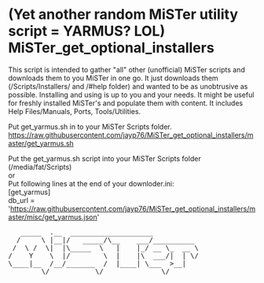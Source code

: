 # (Yet another random MiSTer utility script = YARMUS? LOL) MiSTer_get_optional_installers
This script is intended to gather "all" other (unofficial) MiSTer scripts and downloads them to you MiSTer in one go. It just downloads them (/Scripts/Installers/ and /#help folder) and wanted to be as unobtrusive as possible. 
Installing and using is up to you and your needs. It might be useful for freshly installed MiSTer's and populate them with content.
It includes Help Files/Manuals, Ports, Tools/Utilities.

Put get_yarmus.sh in to your MiSTer Scripts folder. <br>
https://raw.githubusercontent.com/jayp76/MiSTer_get_optional_installers/master/get_yarmus.sh <br>

Put the get_yarmus.sh script into your MiSTer Scripts folder (/media/fat/Scripts) <br>
or <br>
Put following lines at the end of your downloder.ini:<br>
[get_yarmus] <br>
db_url = 'https://raw.githubusercontent.com/jayp76/MiSTer_get_optional_installers/master/misc/get_yarmus.json' <br>

<pre>
   _____  .__  ____________________           
  /     \ |__|/   _____/\__    ___/__________ 
 /  \ /  \|  |\_____  \   |    |_/ __ \_  __ \
/    Y    \  |/        \  |    |\  ___/|  | \/
\____|__  /__/_______  /  |____| \___  >__|   
        \/           \/              \/       
</pre>
